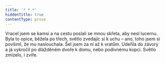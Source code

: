 ```yaml
---
title: '* * *'
hiddenTitle: true
contentType: prose
---
```


  

Vracel jsem se kamsi a na cestu poslali se mnou skřeta, aby nesl lucernu. Byla to opice, běžela po třech, světlo zvedajíc si k uchu – ano, toho jsem si povšiml, že mu naslouchala. Šel jsem za ní až k vratům. Udeřila do závory a já vykročil po dlážděném dvoře k domu, nebo podivnému kopci. Světlo zmizelo, i zvíře.
